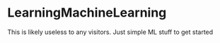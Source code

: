 # LearningMachineLearning
This is likely useless to any visitors. Just simple ML stuff to get started
